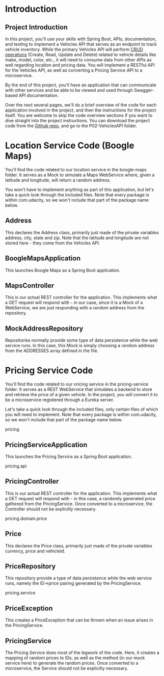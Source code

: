# Introduction
## Project Introduction
In this project, you'll use your skills with Spring Boot, APIs, documentation, and testing to implement a Vehicles API that serves as an endpoint to track vehicle inventory. While the primary Vehicles API will perform [CRUD operations](https://en.wikipedia.org/wiki/Create,_read,_update_and_delete) (Create, Read, Update and Delete) related to vehicle details like make, model, color, etc., it will need to consume data from other APIs as well regarding location and pricing data. You will implement a RESTful API for the Vehicles API, as well as converting a Pricing Service API to a microservice.

By the end of this project, you'll have an application that can communicate with other services and be able to be viewed and used through Swagger-based API documentation.

Over the next several pages, we'll do a brief overview of the code for each application involved in the project, and then the instructions for the project itself. You are welcome to skip the code overview sections if you want to dive straight into the project instructions. You can download the project code from the [Github repo](https://github.com/udacity/nd035-C2-Web-Services-and-APIs-Exercises-and-Project-Starter), and go to the P02-VehiclesAPI folder.

# Location Service Code (Boogle Maps)
You'll find the code related to our location service in the boogle-maps folder. It serves as a Mock to simulate a Maps WebService where, given a latitude and longitude, will return a random address.

You won't have to implement anything as part of this application, but let's take a quick look through the included files. Note that every package is within com.udacity, so we won't include that part of the package name below.
## Address
This declares the Address class, primarily just made of the private variables address, city, state and zip. Note that the latitude and longitude are not stored here - they come from the Vehicles API.

## BoogleMapsApplication
This launches Boogle Maps as a Spring Boot application.

## MapsController
This is our actual REST controller for the application. This implements what a GET request will respond with - in our case, since it is a Mock of a WebService, we are just responding with a random address from the repository.

## MockAddressRepository
Repositories normally provide some type of data persistence while the web service runs. In this case, this Mock is simply choosing a random address from the ADDRESSES array defined in the file.

# Pricing Service Code
You'll find the code related to our oricing service in the pricing-service folder. It serves as a REST WebService that simulates a backend to store and retrieve the price of a given vehicle. In the project, you will convert it to be a microservice registered through a Eureka server.

Let's take a quick look through the included files, only certain files of which you will need to implement. Note that every package is within com.udacity, so we won't include that part of the package name below.

pricing
## PricingServiceApplication
This launches the Pricing Service as a Spring Boot application.

pricing.api
## PricingController
This is our actual REST controller for the application. This implements what a GET request will respond with - in this case, a randomly generated price gathered from the PricingService. Once converted to a microservice, the Controller should not be explicitly necessary.

pricing.domain.price
## Price
This declares the Price class, primarily just made of the private variables currency, price and vehicleId.

## PriceRepository
This repository provide a type of data persistence while the web service runs, namely the ID->price pairing generated by the PricingService.

pricing.service
## PriceException
This creates a PriceException that can be thrown when an issue arises in the PricingService.

## PricingService
The Pricing Service does most of the legwork of the code. Here, it creates a mapping of random prices to IDs, as well as the method (in our mock service here) to generate the random prices. Once converted to a microservice, the Service should not be explicitly necessary.
